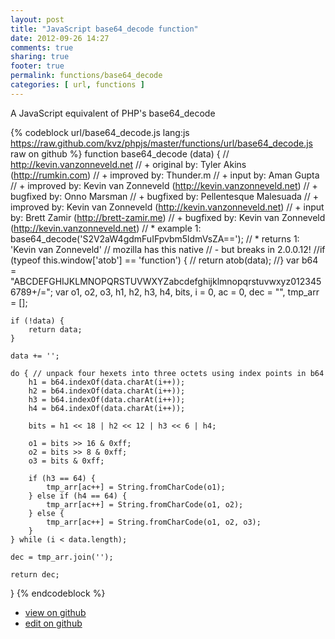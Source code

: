 ```yaml
---
layout: post
title: "JavaScript base64_decode function"
date: 2012-09-26 14:27
comments: true
sharing: true
footer: true
permalink: functions/base64_decode
categories: [ url, functions ]
---
```

A JavaScript equivalent of PHP's base64_decode
<!-- more -->
{% codeblock url/base64_decode.js lang:js https://raw.github.com/kvz/phpjs/master/functions/url/base64_decode.js raw on github %}
function base64_decode (data) {
    // http://kevin.vanzonneveld.net
    // +   original by: Tyler Akins (http://rumkin.com)
    // +   improved by: Thunder.m
    // +      input by: Aman Gupta
    // +   improved by: Kevin van Zonneveld (http://kevin.vanzonneveld.net)
    // +   bugfixed by: Onno Marsman
    // +   bugfixed by: Pellentesque Malesuada
    // +   improved by: Kevin van Zonneveld (http://kevin.vanzonneveld.net)
    // +      input by: Brett Zamir (http://brett-zamir.me)
    // +   bugfixed by: Kevin van Zonneveld (http://kevin.vanzonneveld.net)
    // *     example 1: base64_decode('S2V2aW4gdmFuIFpvbm5ldmVsZA==');
    // *     returns 1: 'Kevin van Zonneveld'
    // mozilla has this native
    // - but breaks in 2.0.0.12!
    //if (typeof this.window['atob'] == 'function') {
    //    return atob(data);
    //}
    var b64 = "ABCDEFGHIJKLMNOPQRSTUVWXYZabcdefghijklmnopqrstuvwxyz0123456789+/=";
    var o1, o2, o3, h1, h2, h3, h4, bits, i = 0,
        ac = 0,
        dec = "",
        tmp_arr = [];

    if (!data) {
        return data;
    }

    data += '';

    do { // unpack four hexets into three octets using index points in b64
        h1 = b64.indexOf(data.charAt(i++));
        h2 = b64.indexOf(data.charAt(i++));
        h3 = b64.indexOf(data.charAt(i++));
        h4 = b64.indexOf(data.charAt(i++));

        bits = h1 << 18 | h2 << 12 | h3 << 6 | h4;

        o1 = bits >> 16 & 0xff;
        o2 = bits >> 8 & 0xff;
        o3 = bits & 0xff;

        if (h3 == 64) {
            tmp_arr[ac++] = String.fromCharCode(o1);
        } else if (h4 == 64) {
            tmp_arr[ac++] = String.fromCharCode(o1, o2);
        } else {
            tmp_arr[ac++] = String.fromCharCode(o1, o2, o3);
        }
    } while (i < data.length);

    dec = tmp_arr.join('');

    return dec;
}
{% endcodeblock %}
<ul>
 <li><a href="https://github.com/kvz/phpjs/blob/master/functions/url/base64_decode.js">view on github</a></li>
 <li><a href="https://github.com/kvz/phpjs/edit/master/functions/url/base64_decode.js">edit on github</a></li>
</ul>
